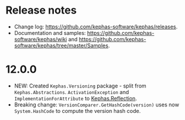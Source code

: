 ﻿# Release notes

* Change log: https://github.com/kephas-software/kephas/releases.
* Documentation and samples: https://github.com/kephas-software/kephas/wiki and https://github.com/kephas-software/kephas/tree/master/Samples.

# 12.0.0

* NEW: Created ```Kephas.Versioning``` package - split from ```Kephas.Abstractions```. ```ActivationException``` and ```ImplementationForAttribute``` to [Kephas.Reflection](https://www.nuget.org/packages/Kephas.Reflection).
* Breaking change: ```VersionComparer.GetHashCode(version)``` uses now ```System.HashCode``` to compute the version hash code.
